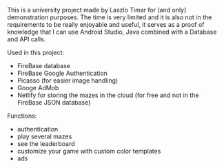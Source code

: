 This is a university project made by Laszlo Timar for (and only) demonstration purposes.
The time is very limited and it is also not in the requirements to be really enjoyable and useful, it serves as a proof of knowledge that I can use Android Studio, Java combined with a Database and API calls.

Used in this project:
- FireBase database
- FireBase Google Authentication
- Picasso (for easier image handling)
- Googe AdMob
- Netlify for storing the mazes in the cloud (for free and not in the FireBase JSON database)

Functions:
- authentication
- play several mazes
- see the leaderboard
- customize your game with custom color templates
- ads

